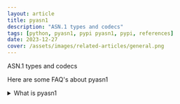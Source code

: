 ```yaml
---
layout: article
title: pyasn1
description: "ASN.1 types and codecs"
tags: [python, pyasn1, pypi pyasn1, pypi, references]
date: 2023-12-27
cover: /assets/images/related-articles/general.png
---
```


ASN.1 types and codecs

Here are some FAQ's about pyasn1
<details>
<summary>What is pyasn1</summary>
ASN.1 types and codecs
</details>
